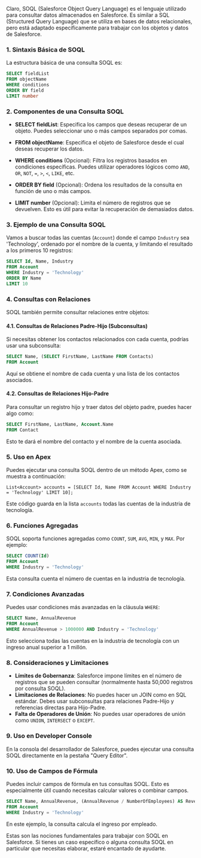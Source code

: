 Claro, SOQL (Salesforce Object Query Language) es el lenguaje utilizado para consultar datos almacenados en Salesforce. Es similar a SQL (Structured Query Language) que se utiliza en bases de datos relacionales, pero está adaptado específicamente para trabajar con los objetos y datos de Salesforce.

### 1. **Sintaxis Básica de SOQL**
La estructura básica de una consulta SOQL es:

```sql
SELECT fieldList
FROM objectName
WHERE conditions
ORDER BY field
LIMIT number
```

### 2. **Componentes de una Consulta SOQL**

- **SELECT fieldList**: Especifica los campos que deseas recuperar de un objeto. Puedes seleccionar uno o más campos separados por comas.

- **FROM objectName**: Especifica el objeto de Salesforce desde el cual deseas recuperar los datos.

- **WHERE conditions** (Opcional): Filtra los registros basados en condiciones específicas. Puedes utilizar operadores lógicos como `AND`, `OR`, `NOT`, `=`, `>`, `<`, `LIKE`, etc.

- **ORDER BY field** (Opcional): Ordena los resultados de la consulta en función de uno o más campos.

- **LIMIT number** (Opcional): Limita el número de registros que se devuelven. Esto es útil para evitar la recuperación de demasiados datos.

### 3. **Ejemplo de una Consulta SOQL**
Vamos a buscar todas las cuentas (`Account`) donde el campo `Industry` sea 'Technology', ordenado por el nombre de la cuenta, y limitando el resultado a los primeros 10 registros:

```sql
SELECT Id, Name, Industry
FROM Account
WHERE Industry = 'Technology'
ORDER BY Name
LIMIT 10
```

### 4. **Consultas con Relaciones**
SOQL también permite consultar relaciones entre objetos:

#### 4.1. **Consultas de Relaciones Padre-Hijo (Subconsultas)**
Si necesitas obtener los contactos relacionados con cada cuenta, podrías usar una subconsulta:

```sql
SELECT Name, (SELECT FirstName, LastName FROM Contacts)
FROM Account
```

Aquí se obtiene el nombre de cada cuenta y una lista de los contactos asociados.

#### 4.2. **Consultas de Relaciones Hijo-Padre**
Para consultar un registro hijo y traer datos del objeto padre, puedes hacer algo como:

```sql
SELECT FirstName, LastName, Account.Name
FROM Contact
```

Esto te dará el nombre del contacto y el nombre de la cuenta asociada.

### 5. **Uso en Apex**
Puedes ejecutar una consulta SOQL dentro de un método Apex, como se muestra a continuación:

```apex
List<Account> accounts = [SELECT Id, Name FROM Account WHERE Industry = 'Technology' LIMIT 10];
```

Este código guarda en la lista `accounts` todas las cuentas de la industria de tecnología.

### 6. **Funciones Agregadas**
SOQL soporta funciones agregadas como `COUNT`, `SUM`, `AVG`, `MIN`, y `MAX`. Por ejemplo:

```sql
SELECT COUNT(Id)
FROM Account
WHERE Industry = 'Technology'
```

Esta consulta cuenta el número de cuentas en la industria de tecnología.

### 7. **Condiciones Avanzadas**
Puedes usar condiciones más avanzadas en la cláusula `WHERE`:

```sql
SELECT Name, AnnualRevenue
FROM Account
WHERE AnnualRevenue > 1000000 AND Industry = 'Technology'
```

Esto selecciona todas las cuentas en la industria de tecnología con un ingreso anual superior a 1 millón.

### 8. **Consideraciones y Limitaciones**
- **Límites de Gobernanza**: Salesforce impone límites en el número de registros que se pueden consultar (normalmente hasta 50,000 registros por consulta SOQL).
- **Limitaciones de Relaciones**: No puedes hacer un JOIN como en SQL estándar. Debes usar subconsultas para relaciones Padre-Hijo y referencias directas para Hijo-Padre.
- **Falta de Operadores de Unión**: No puedes usar operadores de unión como `UNION`, `INTERSECT` o `EXCEPT`.

### 9. **Uso en Developer Console**
En la consola del desarrollador de Salesforce, puedes ejecutar una consulta SOQL directamente en la pestaña "Query Editor".

### 10. **Uso de Campos de Fórmula**
Puedes incluir campos de fórmula en tus consultas SOQL. Esto es especialmente útil cuando necesitas calcular valores o combinar campos.

```sql
SELECT Name, AnnualRevenue, (AnnualRevenue / NumberOfEmployees) AS RevenuePerEmployee
FROM Account
WHERE Industry = 'Technology'
```

En este ejemplo, la consulta calcula el ingreso por empleado.

Estas son las nociones fundamentales para trabajar con SOQL en Salesforce. Si tienes un caso específico o alguna consulta SOQL en particular que necesitas elaborar, estaré encantado de ayudarte.